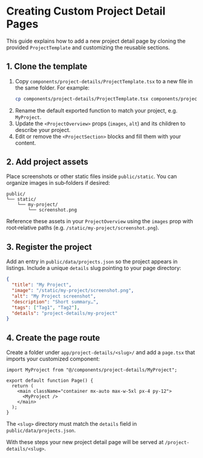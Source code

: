# Creating Custom Project Detail Pages

This guide explains how to add a new project detail page by cloning the provided `ProjectTemplate` and customizing the reusable sections.

## 1. Clone the template

1. Copy `components/project-details/ProjectTemplate.tsx` to a new file in the same folder. For example:
   ```bash
   cp components/project-details/ProjectTemplate.tsx components/project-details/MyProject.tsx
   ```
2. Rename the default exported function to match your project, e.g. `MyProject`.
3. Update the `<ProjectOverview>` props (`images`, `alt`) and its children to describe your project.
4. Edit or remove the `<ProjectSection>` blocks and fill them with your content.

## 2. Add project assets

Place screenshots or other static files inside `public/static`. You can organize images in sub‑folders if desired:

```
public/
└── static/
    └── my-project/
        └── screenshot.png
```

Reference these assets in your `ProjectOverview` using the `images` prop with root‑relative paths (e.g. `/static/my-project/screenshot.png`).

## 3. Register the project

Add an entry in `public/data/projects.json` so the project appears in listings. Include a unique `details` slug pointing to your page directory:

```json
{
  "title": "My Project",
  "image": "/static/my-project/screenshot.png",
  "alt": "My Project screenshot",
  "description": "Short summary…",
  "tags": ["Tag1", "Tag2"],
  "details": "project-details/my-project"
}
```

## 4. Create the page route

Create a folder under `app/project-details/<slug>/` and add a `page.tsx` that imports your customized component:

```tsx
import MyProject from "@/components/project-details/MyProject";

export default function Page() {
  return (
    <main className="container mx-auto max-w-5xl px-4 py-12">
      <MyProject />
    </main>
  );
}
```

The `<slug>` directory must match the `details` field in `public/data/projects.json`.

With these steps your new project detail page will be served at `/project-details/<slug>`.
